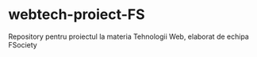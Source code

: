 # webtech-proiect-FS
Repository pentru proiectul la materia Tehnologii Web, elaborat de echipa FSociety

